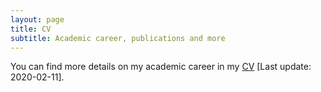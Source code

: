 ```yaml
---
layout: page
title: CV
subtitle: Academic career, publications and more
---
```


You can find more details on my academic career in my [CV](/pdf/academic_cv.pdf) [Last update: 2020-02-11].
